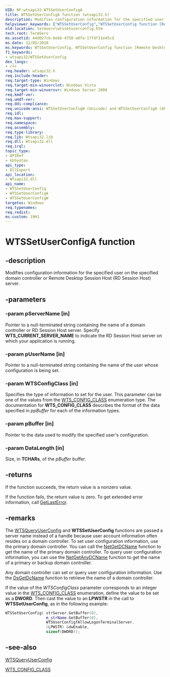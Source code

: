 ```yaml
---
UID: NF:wtsapi32.WTSSetUserConfigA
title: WTSSetUserConfigA function (wtsapi32.h)
description: Modifies configuration information for the specified user on the specified domain controller or Remote Desktop Session Host (RD Session Host) server.
helpviewer_keywords: ["WTSSetUserConfig","WTSSetUserConfig function [Remote Desktop Services]","WTSSetUserConfigA","WTSSetUserConfigW","_win32_wtssetuserconfig","termserv.wtssetuserconfig","wtsapi32/WTSSetUserConfig","wtsapi32/WTSSetUserConfigA","wtsapi32/WTSSetUserConfigW"]
old-location: termserv\wtssetuserconfig.htm
tech.root: TermServ
ms.assetid: 44d027c6-6ebb-4750-a0fa-17fdf31e45cd
ms.date: 12/05/2018
ms.keywords: WTSSetUserConfig, WTSSetUserConfig function [Remote Desktop Services], WTSSetUserConfigA, WTSSetUserConfigW, _win32_wtssetuserconfig, termserv.wtssetuserconfig, wtsapi32/WTSSetUserConfig, wtsapi32/WTSSetUserConfigA, wtsapi32/WTSSetUserConfigW
f1_keywords:
- wtsapi32/WTSSetUserConfig
dev_langs:
- c++
req.header: wtsapi32.h
req.include-header: 
req.target-type: Windows
req.target-min-winverclnt: Windows Vista
req.target-min-winversvr: Windows Server 2008
req.kmdf-ver: 
req.umdf-ver: 
req.ddi-compliance: 
req.unicode-ansi: WTSSetUserConfigW (Unicode) and WTSSetUserConfigA (ANSI)
req.idl: 
req.max-support: 
req.namespace: 
req.assembly: 
req.type-library: 
req.lib: Wtsapi32.lib
req.dll: Wtsapi32.dll
req.irql: 
topic_type:
- APIRef
- kbSyntax
api_type:
- DllExport
api_location:
- Wtsapi32.dll
api_name:
- WTSSetUserConfig
- WTSSetUserConfigA
- WTSSetUserConfigW
targetos: Windows
req.typenames: 
req.redist: 
ms.custom: 19H1
---
```


# WTSSetUserConfigA function


## -description


Modifies configuration information for the specified user on the specified domain controller or 
    Remote Desktop Session Host (RD Session Host) server.


## -parameters




### -param pServerName [in]

Pointer to a null-terminated string containing the name of a domain controller or 
      RD Session Host server. Specify <b>WTS_CURRENT_SERVER_NAME</b> to indicate the 
      RD Session Host server on which your application is running.


### -param pUserName [in]

Pointer to a null-terminated string containing the name of the user whose configuration is being set.


### -param WTSConfigClass [in]

Specifies the type of information to set for the user. This parameter can be one of the values from the 
      <a href="https://docs.microsoft.com/windows/desktop/api/wtsapi32/ne-wtsapi32-wts_config_class">WTS_CONFIG_CLASS</a> enumeration type. The 
      documentation for <b>WTS_CONFIG_CLASS</b> describes 
      the format of the data specified in <i>ppBuffer</i> for each of the information types.


### -param pBuffer [in]

Pointer to the data used to modify the specified user's configuration.


### -param DataLength [in]

Size, in <b>TCHARs</b>, of the <i>pBuffer</i> buffer.


## -returns



If the function succeeds, the return value is a nonzero value.

If the function fails, the return value is zero. To get extended error information, call 
       <a href="https://docs.microsoft.com/windows/desktop/api/errhandlingapi/nf-errhandlingapi-getlasterror">GetLastError</a>.




## -remarks



The <a href="https://docs.microsoft.com/windows/desktop/api/wtsapi32/nf-wtsapi32-wtsqueryuserconfiga">WTSQueryUserConfig</a> and 
    <b>WTSSetUserConfig</b> functions are passed a server 
    name instead of a handle because user account information often resides on a domain controller. To set user 
    configuration information, use the primary domain controller. You can call the 
    <a href="https://docs.microsoft.com/windows/desktop/api/lmaccess/nf-lmaccess-netgetdcname">NetGetDCName</a> function to get the name of the primary 
    domain controller. To query user configuration information, you can use the 
    <a href="https://docs.microsoft.com/windows/desktop/api/lmaccess/nf-lmaccess-netgetanydcname">NetGetAnyDCName</a> function to get the name of a 
    primary or backup domain controller.

Any domain controller can set or query user configuration information. Use the 
    <a href="https://docs.microsoft.com/windows/desktop/api/dsgetdc/nf-dsgetdc-dsgetdcnamea">DsGetDcName</a> function to retrieve the name of a domain 
    controller.

If the value of the  <i>WTSConfigClass</i> parameter corresponds to an integer value in the 
     <a href="https://docs.microsoft.com/windows/desktop/api/wtsapi32/ne-wtsapi32-wts_config_class">WTS_CONFIG_CLASS</a> enumeration, define the value 
     to be set as a <b>DWORD</b>.  Then cast the value to an <b>LPWSTR</b> 
     in the call to <b>WTSSetUserConfig</b>, as in the 
     following example:


```cpp
WTSSetUserConfig( strServer.GetBuffer(0), 
                  m_strName.GetBuffer(0), 
                  WTSUserConfigfAllowLogonTerminalServer, 
                  (LPWSTR) &dwEnable, 
                  sizeof(DWORD));
```





## -see-also




<a href="https://docs.microsoft.com/windows/desktop/api/wtsapi32/nf-wtsapi32-wtsqueryuserconfiga">WTSQueryUserConfig</a>



<a href="https://docs.microsoft.com/windows/desktop/api/wtsapi32/ne-wtsapi32-wts_config_class">WTS_CONFIG_CLASS</a>
 

 

